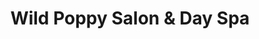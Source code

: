 ---
title: "Wild Poppy Salon & Day Spa"
url: /osceola/wild-poppy-salon-and-day-spa/
shop: beauty
---